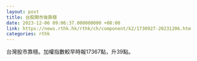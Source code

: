 ```yaml
---
layout: post
title: 台股開市後靠穩
date: 2023-12-06 09:06:37.000000000 +08:00
link: https://news.rthk.hk/rthk/ch/component/k2/1730927-20231206.htm
categories: rthk
---
```


台灣股市靠穩。加權指數較早時報17367點，升39點。
